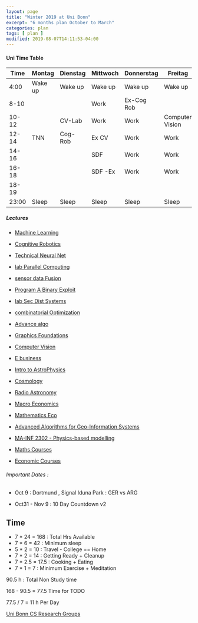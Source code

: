 ```yaml
---
layout: page
title: "Winter 2019 at Uni Bonn"
excerpt: "6 months plan October to March"
categories: plan
tags: [ plan ]
modified: 2019-08-07T14:11:53-04:00
---
```



#### Uni Time Table


| Time | Montag | Dienstag | Mittwoch | Donnerstag | Freitag | Samstag | Sonntag |
|-------|-------|-------|-------|-------|-------|-------|-------|
| 4:00 | Wake up | Wake up| Wake up | Wake up| Wake up |  Wake up | Wake up|
| 8-10 |        |         | Work    | Ex-Cog Rob  |           |         |                 |
| 10-12 |       | CV-Lab  | Work    | Work        | Computer Vision |                 |                 |
| 12-14 | TNN   | Cog-Rob | Ex CV   | Work        | Work      |                  |                 |
| 14-16 |       |         | SDF     | Work        | Work      |                 |                 |
| 16-18 |       |         | SDF -Ex | Work        | Work      |                 |                 |
| 18-19 |       |         |         |             |           |                   |                  |
| 23:00 |Sleep| Sleep| Sleep| Sleep| Sleep |  Sleep |Sleep |


##### Lectures

* [Machine Learning](_posts/uni/win19/2019-10-01-machine-learning.md)

* [Cognitive Robotics](_posts/uni/win19/2019-10-01-cog-robotics.md)
* [Technical Neural Net](_posts/uni/win19/2019-10-01-tech-neural.md)
* [lab Parallel Computing](_posts/uni/win19/2019-10-01-lab-parallel-comp.md)
* [sensor data Fusion](_posts/uni/win19/2019-10-01-sensor-data-fusion.md)
* [Program A Binary Exploit](_posts/uni/win19/2019-10-01-pabexploit.md)
* [lab Sec Dist Systems](_posts/uni/win19/2019-10-01-lab-dist-sec.md)
* [combinatorial Optimization](_posts/uni/win19/2019-10-01-comb-opt.md)
* [Advance algo](_posts/uni/win19/2019-10-01-advanced-algo.md)
* [Graphics Foundations](_posts/uni/win19/2019-10-01-graphic-foundation.md)
* [Computer Vision](_posts/uni/win19/2019-10-01-comp-vision.md)
* [E business](_posts/uni/win19/2019-10-01-e-business.md)
* [Intro to AstroPhysics](_posts/uni/win19/2019-10-01-intro-astrophysics.md)
* [Cosmology](_posts/uni/win19/2019-10-01-cosmology.md)
* [Radio Astronomy](_posts/uni/win19/2019-10-01-rad-astronomy.md)
* [Macro Economics](_posts/uni/win19/2019-10-01-macro-economics.md)
* [Mathematics Eco](_posts/uni/win19/2019-10-01-mathics-eco.md)


* [Advanced Algorithms for Geo-Information Systems](_posts/uni/win19/2019-10-01-geo-algo-readme.md)

* [MA-INF 2302 - Physics-based modelling](_posts/uni/win19/2019-10-01-phy-mod.md)

* [Maths Courses](https://basis.uni-bonn.de/qisserver/rds?state=wtree&search=1&trex=step&root120192=194644%7C194645&P.vx=lang)

* [Economic Courses](https://basis.uni-bonn.de/qisserver/rds?state=wtree&search=1&trex=step&root120192=194644%7C199247%7C200459&P.vx=lang)



###### Important Dates :
* Oct 9 : Dortmund , Signal Iduna Park : GER vs ARG

* Oct31 - Nov 9 : 10 Day Countdown v2

## Time


* 7 * 24 = 168 : Total Hrs Available
* 7 * 6  = 42  : Minimum sleep
* 5 * 2  = 10  : Travel - College == Home
* 7 * 2  = 14  : Getting Ready + Cleanup
* 7 * 2.5 = 17.5   : Cooking + Eating
* 7 * 1   = 7   : Minimum Exercise + Meditation

90.5 h : Total Non Study time

168 - 90.5 = 77.5 Time for TODO


77.5 / 7 = 11 h Per Day

[Uni Bonn CS Research Groups](
https://www.informatik.uni-bonn.de/en/sections/research-groups/research-groups-default)
